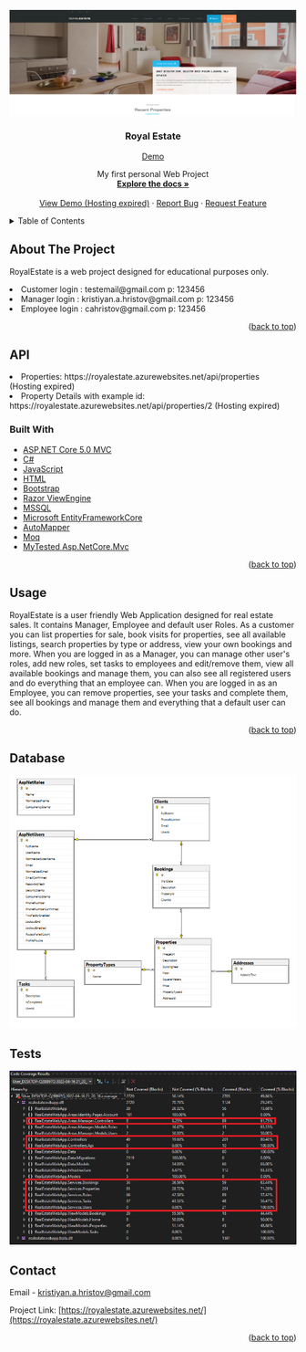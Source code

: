 <div id="top"></div>

<!-- PROJECT LOGO -->
<br />
<div align="center">
   <a href="https://github.com/github_username/repo_name">
    <img src="https://raw.githubusercontent.com/KristiyanH/RealEstateWebApp/master/RealEstateWebApp/wwwroot/images/HomeScreenshot.png" alt="Logo">
</a>
<h3 align="center">Royal Estate</h3>
<a href="https://rawcdn.githack.com/KristiyanH/RealEstateWebApp/d0be6ba3ce4f5199216f551f04782f932a77907a/RealEstateWebApp/Views/Home/Index.cshtml">Demo</a>
  <p align="center">
    My first personal Web Project 
    <br />
    <a href="https://github.com/KristiyanH/RealEstateWebApp"><strong>Explore the docs »</strong></a>
    <br />
    <br />
    <a href="https://royalestate.azurewebsites.net/">View Demo (Hosting expired)</a>
    ·
    <a href="https://github.com/KristiyanH/RealEstateWebApp/issues">Report Bug</a>
    ·
    <a href="https://github.com/KristiyanH/RealEstateWebApp/issues">Request Feature</a>
  </p>
</div>



<!-- TABLE OF CONTENTS -->
<details>
  <summary>Table of Contents</summary>
  <ol>
    <li>
      <a href="#about-the-project">About The Project</a>
      <ul>
        <li><a href="#built-with">Built With</a></li>
      </ul>
    </li>
    <li><a href="#usage">Usage</a></li>
    <li><a href="#contact">Contact</a></li>
    <li><a href="#database">Database</a></li>
     <li><a href="#tests">Code Coverage</a></li>
     <li><a href="#api">API</a></li>
  </ol>
</details>



<!-- ABOUT THE PROJECT -->
## About The Project

RoyalEstate is a web project designed for educational purposes only.

<li>Customer login : testemail@gmail.com p: 123456</li>
<li>Manager login : kristiyan.a.hristov@gmail.com p: 123456</li>
<li>Employee login : cahristov@gmail.com p: 123456</li>

<p align="right">(<a href="#top">back to top</a>)</p>

## API

<li>Properties: https://royalestate.azurewebsites.net/api/properties</li> (Hosting expired) 
<li>Property Details with example id: https://royalestate.azurewebsites.net/api/properties/2 (Hosting expired)

### Built With

* [ASP.NET Core 5.0 MVC](https://docs.microsoft.com/en-us/aspnet/core/mvc/overview?view=aspnetcore-5.0)
* [C#](https://docs.microsoft.com/en-us/dotnet/csharp/)
* [JavaScript](https://www.javascript.com/)
* [HTML](https://html.com/)
* [Bootstrap](https://themewagon.com/themes/free-bootstrap-4-html5-real-estate-website-template-royal-estate/)
* [Razor ViewEngine](https://docs.microsoft.com/en-us/aspnet/core/mvc/views/razor?view=aspnetcore-5.0)
* [MSSQL](https://www.microsoft.com/en-us/sql-server/sql-server-downloads)
* [Microsoft EntityFrameworkCore](https://docs.microsoft.com/en-us/ef/core/)
* [AutoMapper](https://automapper.org/)
* [Moq](https://github.com/moq/moq)
* [MyTested Asp.NetCore.Mvc](https://github.com/ivaylokenov/MyTested.AspNetCore.Mvc)


<p align="right">(<a href="#top">back to top</a>)</p>

<!-- USAGE EXAMPLES -->
## Usage

RoyalEstate is a user friendly Web Application designed for real estate sales. It contains Manager, Employee and default user Roles. As a customer you can list properties for sale, book visits for properties, see all available listings, search properties by type or address, view your own bookings and more.
When you are logged in as a Manager, you can manage other user's roles, add new roles, set tasks to employees and edit/remove them, view all available bookings and manage them, you can also see all registered users and do everything that an employee can.
When you are logged in as an Employee, you can remove properties, see your tasks and complete them, see all bookings and manage them and everything that a default user can do.

<p align="right">(<a href="#top">back to top</a>)</p>

## Database

<img src="https://raw.githubusercontent.com/KristiyanH/RealEstateWebApp/master/RealEstateWebApp/wwwroot/images/Database.png">

## Tests

<img src="https://raw.githubusercontent.com/KristiyanH/RealEstateWebApp/master/RealEstateWebApp/wwwroot/images/CodeCoverage.png">

<!-- CONTACT -->
## Contact

Email - kristiyan.a.hristov@gmail.com

Project Link: [https://royalestate.azurewebsites.net/](https://royalestate.azurewebsites.net/)

<p align="right">(<a href="#top">back to top</a>)</p>



<!-- MARKDOWN LINKS & IMAGES -->
<!-- https://www.markdownguide.org/basic-syntax/#reference-style-links -->
[contributors-shield]: https://img.shields.io/github/contributors/github_username/repo_name.svg?style=for-the-badge
[contributors-url]: https://github.com/github_username/repo_name/graphs/contributors
[forks-shield]: https://img.shields.io/github/forks/github_username/repo_name.svg?style=for-the-badge
[forks-url]: https://github.com/github_username/repo_name/network/members
[stars-shield]: https://img.shields.io/github/stars/github_username/repo_name.svg?style=for-the-badge
[stars-url]: https://github.com/github_username/repo_name/stargazers
[issues-shield]: https://img.shields.io/github/issues/github_username/repo_name.svg?style=for-the-badge
[issues-url]: https://github.com/github_username/repo_name/issues
[license-shield]: https://img.shields.io/github/license/github_username/repo_name.svg?style=for-the-badge
[license-url]: https://github.com/github_username/repo_name/blob/master/LICENSE.txt
[linkedin-shield]: https://img.shields.io/badge/-LinkedIn-black.svg?style=for-the-badge&logo=linkedin&colorB=555
[linkedin-url]: https://linkedin.com/in/linkedin_username
[product-screenshot]: images/screenshot.png
